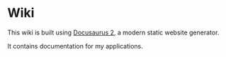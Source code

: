 # Wiki

This wiki is built using [Docusaurus 2](https://v2.docusaurus.io/), a modern static website generator.

It contains documentation for my applications.

